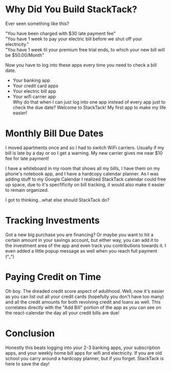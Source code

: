 # Why Did You Build StackTack?
Ever seen something like this? <br>

"You have been charged with $30 late payment fee" <br>
"You have 1 week to pay your electric bill before we shut off your electricity." <br>
"You have 1 week til your premium free trial ends, to which your new bill will be $50.00/Month" <br>

Now you have to log into these apps every time you need to check a bill date. 
  - Your banking app
  - Your credit card apps
  - Your electric bill app
  - Your wifi carrier app <br>
Why do that when I can just log into one app instead of every app just to check the due date?
Welcome to StackTack! My first app to make my life easier! 

# Monthly Bill Due Dates
I moved apartments once and so I had to switch WiFi carriers. Usually if my bill is late by a day or so I get a warning. My new carrier gives me near $10 fee for late payment! 

I have a whiteboard in my room that shows all my bills, I have them on my phone's notebook app, and I have a hardcopy calendar planner. As I was adding stuff to my Google Calendar I realized StackTack calendar could free up space, due to it's specfificity on bill tracking, it would also make it easier to remain organized. 

I got to thinking...what else should StackTack do?

# Tracking Investments
Got a new big purchase you are financing? Or maybe you want to hit a certain amount in your savings account, but either way, you can add it to the investment area of the app and even track you contributions towards it. 
I even added a little popup message as well when you reach full payment (^_^) 

# Paying Credit on Time
Oh boy. The dreaded credit score aspect of adulthood. Well, now it's easier as you can list out all your credit cards (hopefully you don't have too many) and all the credit amounts for both revolving credit and loans as well. 
This correlates directly with the "Add Bill" portion of the app as you can see on the react-calendar the day all your credit bills are due! 

# Conclusion
Honestly this beats logging into your 2-3 banking apps, your subscription apps, and your weekly home bill apps for wifi and electricity. If you are old school you carry around a hardcopy planner, but if you forget. StackTack is here to save the day! 
